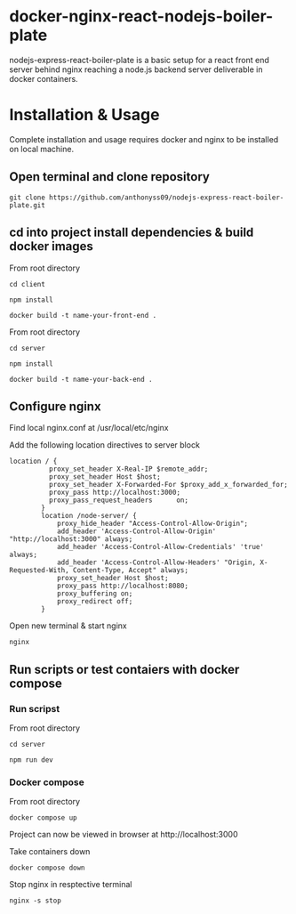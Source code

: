 # docker-nginx-react-nodejs-boiler-plate

nodejs-express-react-boiler-plate is a basic setup for a react front end server behind nginx reaching a node.js backend server deliverable in docker containers.

# Installation & Usage

Complete installation and usage requires docker and nginx to be installed on local machine.

## Open terminal and clone repository

`git clone https://github.com/anthonyss09/nodejs-express-react-boiler-plate.git`

## cd into project install dependencies & build docker images

From root directory

`cd client`

`npm install`

`docker build -t name-your-front-end .`

From root directory

`cd server`

`npm install`

`docker build -t name-your-back-end .`

## Configure nginx

Find local nginx.conf at /usr/local/etc/nginx

Add the following location directives to server block

```
location / {
          proxy_set_header X-Real-IP $remote_addr;
          proxy_set_header Host $host;
          proxy_set_header X-Forwarded-For $proxy_add_x_forwarded_for;
          proxy_pass http://localhost:3000;
          proxy_pass_request_headers      on;
        }
        location /node-server/ {
            proxy_hide_header "Access-Control-Allow-Origin";
            add_header 'Access-Control-Allow-Origin' "http://localhost:3000" always;
            add_header 'Access-Control-Allow-Credentials' 'true' always;
            add_header 'Access-Control-Allow-Headers' "Origin, X-Requested-With, Content-Type, Accept" always;
            proxy_set_header Host $host;
            proxy_pass http://localhost:8080;
            proxy_buffering on;
            proxy_redirect off;
        }

```

Open new terminal & start nginx

`nginx`

## Run scripts or test contaiers with docker compose

### Run scripst

From root directory

`cd server`

`npm run dev`

### Docker compose

From root directory

`docker compose up`

Project can now be viewed in browser at http://localhost:3000

Take containers down

`docker compose down`

Stop nginx in resptective terminal

`nginx -s stop`
